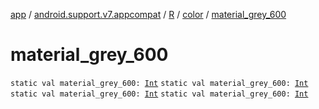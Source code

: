 [app](../../../index.md) / [android.support.v7.appcompat](../../index.md) / [R](../index.md) / [color](index.md) / [material_grey_600](.)

# material_grey_600

`static val material_grey_600: `[`Int`](https://kotlinlang.org/api/latest/jvm/stdlib/kotlin/-int/index.html)
`static val material_grey_600: `[`Int`](https://kotlinlang.org/api/latest/jvm/stdlib/kotlin/-int/index.html)
`static val material_grey_600: `[`Int`](https://kotlinlang.org/api/latest/jvm/stdlib/kotlin/-int/index.html)
`static val material_grey_600: `[`Int`](https://kotlinlang.org/api/latest/jvm/stdlib/kotlin/-int/index.html)